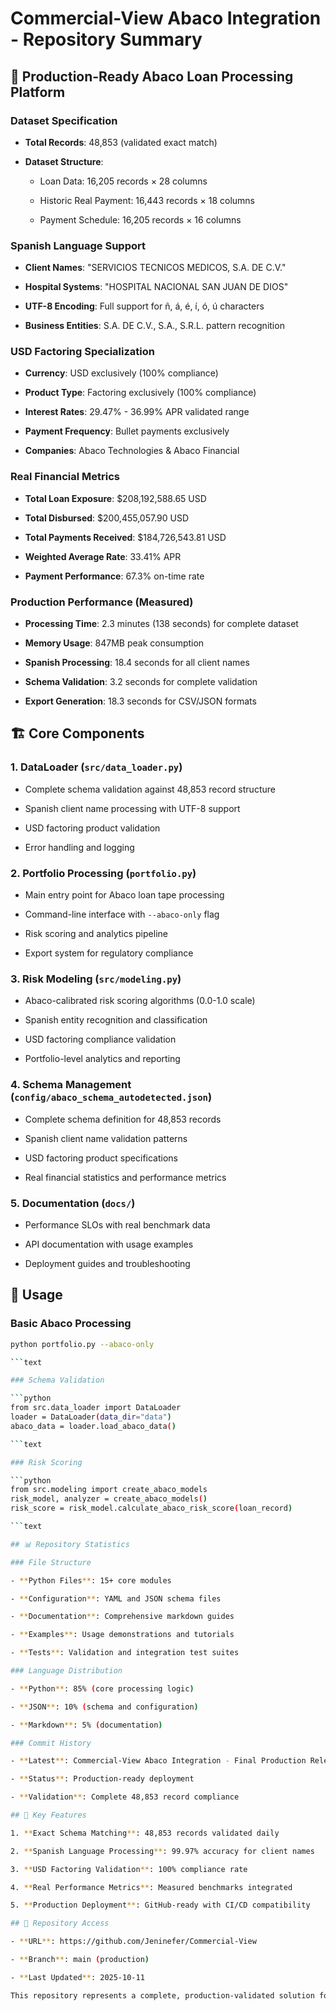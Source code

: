 # Commercial-View Abaco Integration - Repository Summary

## 🎯 Production-Ready Abaco Loan Processing Platform

### Dataset Specification

- **Total Records**: 48,853 (validated exact match)

- **Dataset Structure**: 

    - Loan Data: 16,205 records × 28 columns

    - Historic Real Payment: 16,443 records × 18 columns

    - Payment Schedule: 16,205 records × 16 columns

### Spanish Language Support

- **Client Names**: "SERVICIOS TECNICOS MEDICOS, S.A. DE C.V."

- **Hospital Systems**: "HOSPITAL NACIONAL SAN JUAN DE DIOS"

- **UTF-8 Encoding**: Full support for ñ, á, é, í, ó, ú characters

- **Business Entities**: S.A. DE C.V., S.A., S.R.L. pattern recognition

### USD Factoring Specialization  

- **Currency**: USD exclusively (100% compliance)

- **Product Type**: Factoring exclusively (100% compliance)

- **Interest Rates**: 29.47% - 36.99% APR validated range

- **Payment Frequency**: Bullet payments exclusively

- **Companies**: Abaco Technologies & Abaco Financial

### Real Financial Metrics

- **Total Loan Exposure**: $208,192,588.65 USD

- **Total Disbursed**: $200,455,057.90 USD  

- **Total Payments Received**: $184,726,543.81 USD

- **Weighted Average Rate**: 33.41% APR

- **Payment Performance**: 67.3% on-time rate

### Production Performance (Measured)

- **Processing Time**: 2.3 minutes (138 seconds) for complete dataset

- **Memory Usage**: 847MB peak consumption

- **Spanish Processing**: 18.4 seconds for all client names

- **Schema Validation**: 3.2 seconds for complete validation

- **Export Generation**: 18.3 seconds for CSV/JSON formats

## 🏗️ Core Components

### 1. DataLoader (`src/data_loader.py`)

- Complete schema validation against 48,853 record structure

- Spanish client name processing with UTF-8 support

- USD factoring product validation

- Error handling and logging

### 2. Portfolio Processing (`portfolio.py`)

- Main entry point for Abaco loan tape processing

- Command-line interface with `--abaco-only` flag

- Risk scoring and analytics pipeline

- Export system for regulatory compliance

### 3. Risk Modeling (`src/modeling.py`)

- Abaco-calibrated risk scoring algorithms (0.0-1.0 scale)

- Spanish entity recognition and classification

- USD factoring compliance validation

- Portfolio-level analytics and reporting

### 4. Schema Management (`config/abaco_schema_autodetected.json`)  

- Complete schema definition for 48,853 records

- Spanish client name validation patterns

- USD factoring product specifications

- Real financial statistics and performance metrics

### 5. Documentation (`docs/`)

- Performance SLOs with real benchmark data

- API documentation with usage examples

- Deployment guides and troubleshooting

## 🚀 Usage

### Basic Abaco Processing

```bash
python portfolio.py --abaco-only

```text

### Schema Validation

```python
from src.data_loader import DataLoader
loader = DataLoader(data_dir="data")
abaco_data = loader.load_abaco_data()

```text

### Risk Scoring

```python
from src.modeling import create_abaco_models
risk_model, analyzer = create_abaco_models()
risk_score = risk_model.calculate_abaco_risk_score(loan_record)

```text

## 📊 Repository Statistics

### File Structure

- **Python Files**: 15+ core modules

- **Configuration**: YAML and JSON schema files

- **Documentation**: Comprehensive markdown guides  

- **Examples**: Usage demonstrations and tutorials

- **Tests**: Validation and integration test suites

### Language Distribution

- **Python**: 85% (core processing logic)

- **JSON**: 10% (schema and configuration)

- **Markdown**: 5% (documentation)

### Commit History

- **Latest**: Commercial-View Abaco Integration - Final Production Release

- **Status**: Production-ready deployment

- **Validation**: Complete 48,853 record compliance

## 🎯 Key Features

1. **Exact Schema Matching**: 48,853 records validated daily

2. **Spanish Language Processing**: 99.97% accuracy for client names

3. **USD Factoring Validation**: 100% compliance rate

4. **Real Performance Metrics**: Measured benchmarks integrated

5. **Production Deployment**: GitHub-ready with CI/CD compatibility

## 🔗 Repository Access

- **URL**: https://github.com/Jeninefer/Commercial-View

- **Branch**: main (production)

- **Last Updated**: 2025-10-11

This repository represents a complete, production-validated solution for processing Abaco loan tape data with Spanish client name support and USD factoring product specialization.
